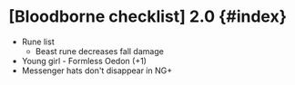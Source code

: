 # [Bloodborne checklist] 2.0 {#index}

* Rune list
  * Beast rune decreases fall damage
* Young girl - Formless Oedon (+1)
* Messenger hats don't disappear in NG+